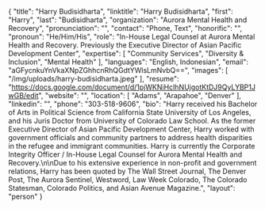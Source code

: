 {
  "title": "Harry Budisidharta",
  "linktitle": "Harry Budisidharta",
  "first": "Harry",
  "last": "Budisidharta",
  "organization": "Aurora Mental Health and Recovery",
  "pronunciation": "",
  "contact": "Phone, Text",
  "honorific": "",
  "pronoun": "He/Him/His",
  "role": "In-House Legal Counsel at Aurora Mental Health and Recovery. Previously the Executive Director of Asian Pacific Development Center",
  "expertise": [
    "Community Services",
    "Diversity & Inclusion",
    "Mental Health"
  ],
  "languages": "English, Indonesian",
  "email": "aGFycnkuYnVkaXNpZGhhcnRhQGdtYWlsLmNvbQ==",
  "images": [
    "/img/uploads/harry-budisidharta.jpeg"
  ],
  "resume": "https://docs.google.com/document/d/1pjWKNiHcIhNUjgotKtDJ9QyLYBP1JwGB/edit",
  "website": "",
  "location": [
    "Adams",
    "Arapahoe",
    "Denver"
  ],
  "linkedin": "",
  "phone": "303-518-9606",
  "bio": "Harry received his Bachelor of Arts in Political Science from California State University of Los Angeles, and his Juris Doctor from University of Colorado Law School. As the former Executive Director of Asian Pacific Development Center, Harry worked with government officials and community partners to address health disparities in the refugee and immigrant communities. Harry is currently the Corporate Integrity Officer / In-House Legal Counsel for Aurora Mental Health and Recovery.\n\nDue to his extensive experience in non-profit and government relations, Harry has been quoted by The Wall Street Journal, The Denver Post, The Aurora Sentinel, Westword, Law Week Colorado, The Colorado Statesman, Colorado Politics, and Asian Avenue Magazine.",
  "layout": "person"
}